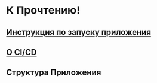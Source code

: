 # К Прочтению!

## [Инструкция по запуску приложения](run.md)
## [О CI/CD](cicd.md)

## Структура Приложения 